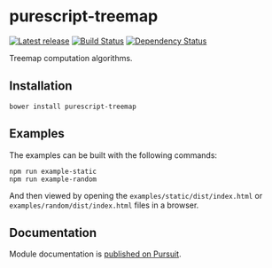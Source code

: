 # purescript-treemap

[![Latest release](http://img.shields.io/bower/v/purescript-treemap.svg)](https://github.com/purescript/purescript-treemap/releases)
[![Build Status](https://travis-ci.org/slamdata/purescript-treemap.svg?branch=master)](https://travis-ci.org/slamdata/purescript-treemap)
[![Dependency Status](https://www.versioneye.com/user/projects/57a31c26ee8fff004ac98410/badge.svg?style=flat)](https://www.versioneye.com/user/projects/57a31c26ee8fff004ac98410)

Treemap computation algorithms.

## Installation

```
bower install purescript-treemap
```

## Examples

The examples can be built with the following commands:

```
npm run example-static
npm run example-random
```

And then viewed by opening the `examples/static/dist/index.html` or `examples/random/dist/index.html` files in a browser.

## Documentation

Module documentation is [published on Pursuit](http://pursuit.purescript.org/packages/purescript-treemap).
